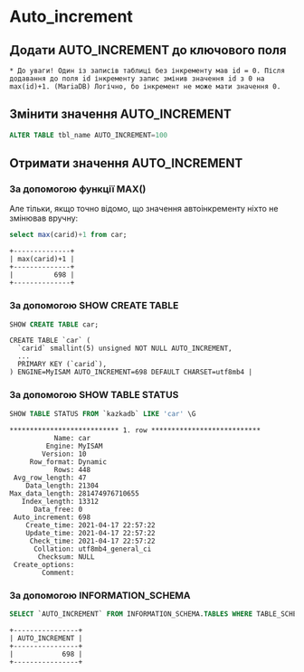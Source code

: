 # Auto_increment

## Додати AUTO_INCREMENT до ключового поля

    * До уваги! Один із записів таблиці без інкременту мав id = 0. Після додавання до поля id інкременту запис змінив значення id з 0 на max(id)+1. (MariaDB) Логічно, бо інкремент не може мати значення 0.

## Змінити значення AUTO_INCREMENT

```sql
ALTER TABLE tbl_name AUTO_INCREMENT=100
```

## Отримати значення AUTO_INCREMENT


### За допомогою функції MAX()

Але тільки, якщо точно відомо, що значення автоінкременту ніхто не змінював вручну:

```sql
select max(carid)+1 from car;
```
```
+--------------+
| max(carid)+1 |
+--------------+
|          698 |
+--------------+
```

### За допомогою SHOW CREATE TABLE

```sql
SHOW CREATE TABLE car;
```
```
CREATE TABLE `car` (
  `carid` smallint(5) unsigned NOT NULL AUTO_INCREMENT,
  ...
  PRIMARY KEY (`carid`),
) ENGINE=MyISAM AUTO_INCREMENT=698 DEFAULT CHARSET=utf8mb4 |
```

### За допомогою SHOW TABLE STATUS

```sql
SHOW TABLE STATUS FROM `kazkadb` LIKE 'car' \G
```
```
*************************** 1. row ***************************
           Name: car
         Engine: MyISAM
        Version: 10
     Row_format: Dynamic
           Rows: 448
 Avg_row_length: 47
    Data_length: 21304
Max_data_length: 281474976710655
   Index_length: 13312
      Data_free: 0
 Auto_increment: 698
    Create_time: 2021-04-17 22:57:22
    Update_time: 2021-04-17 22:57:22
     Check_time: 2021-04-17 22:57:22
      Collation: utf8mb4_general_ci
       Checksum: NULL
 Create_options: 
        Comment: 
```

### За допомогою INFORMATION_SCHEMA

```sql
SELECT `AUTO_INCREMENT` FROM INFORMATION_SCHEMA.TABLES WHERE TABLE_SCHEMA='kazkadb' AND TABLE_NAME='car';
```
```
+----------------+
| AUTO_INCREMENT |
+----------------+
|            698 |
+----------------+
```
